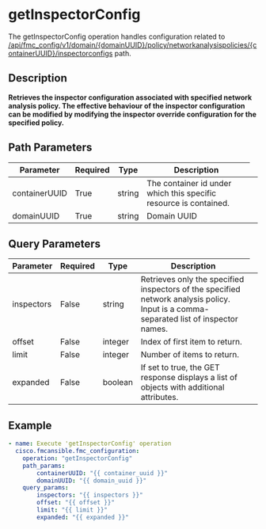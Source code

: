 # getInspectorConfig

The getInspectorConfig operation handles configuration related to [/api/fmc_config/v1/domain/{domainUUID}/policy/networkanalysispolicies/{containerUUID}/inspectorconfigs](/paths//api/fmc_config/v1/domain/{domain_uuid}/policy/networkanalysispolicies/{container_uuid}/inspectorconfigs.md) path.&nbsp;
## Description
**Retrieves the inspector configuration associated with specified network analysis policy. The effective behaviour of the inspector configuration can be modified by modifying the inspector override configuration for the specified policy.**

## Path Parameters
| Parameter | Required | Type | Description |
| --------- | -------- | ---- | ----------- |
| containerUUID | True | string <td colspan=3> The container id under which this specific resource is contained. |
| domainUUID | True | string <td colspan=3> Domain UUID |

## Query Parameters
| Parameter | Required | Type | Description |
| --------- | -------- | ---- | ----------- |
| inspectors | False | string <td colspan=3> Retrieves only the specified inspectors of the specified network analysis policy. Input is a comma-separated list of inspector names. |
| offset | False | integer <td colspan=3> Index of first item to return. |
| limit | False | integer <td colspan=3> Number of items to return. |
| expanded | False | boolean <td colspan=3> If set to true, the GET response displays a list of objects with additional attributes. |

## Example
```yaml
- name: Execute 'getInspectorConfig' operation
  cisco.fmcansible.fmc_configuration:
    operation: "getInspectorConfig"
    path_params:
        containerUUID: "{{ container_uuid }}"
        domainUUID: "{{ domain_uuid }}"
    query_params:
        inspectors: "{{ inspectors }}"
        offset: "{{ offset }}"
        limit: "{{ limit }}"
        expanded: "{{ expanded }}"

```